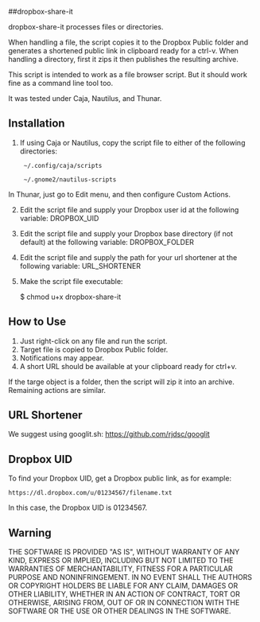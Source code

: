 ##dropbox-share-it

dropbox-share-it processes files or directories.

When handling a file, the script copies it to the Dropbox Public folder and generates a shortened public link in clipboard ready for a ctrl-v. When handling a directory, first it zips it then publishes the resulting archive.

This script is intended to work as a file browser script. But it should work fine as a command line tool too.

It was tested under Caja, Nautilus, and Thunar.

## Installation

1. If using Caja or Nautilus, copy the script file to either of the following directories:

        ~/.config/caja/scripts
    
        ~/.gnome2/nautilus-scripts

In Thunar, just go to Edit menu, and then configure Custom Actions.

2. Edit the script file and supply your Dropbox user id at the following variable:
        DROPBOX_UID
3. Edit the script file and supply your Dropbox base directory (if not default) at the following variable:
        DROPBOX_FOLDER
4. Edit the script file and supply the path for your url shortener at the following variable:
        URL_SHORTENER
5. Make the script file executable:

    $ chmod u+x dropbox-share-it

## How to Use

1. Just right-click on any file and run the script.
2. Target file is copied to Dropbox Public folder.
3. Notifications may appear.
4. A short URL should be available at your clipboard ready for ctrl+v.

If the targe object is a folder, then the script will zip it into an archive. Remaining actions are similar.

## URL Shortener

We suggest using googlit.sh: https://github.com/rjdsc/googlit

## Dropbox UID

To find your Dropbox UID, get a Dropbox public link, as for example:

    https://dl.dropbox.com/u/01234567/filename.txt

In this case, the Dropbox UID is 01234567.

## Warning

THE SOFTWARE IS PROVIDED "AS IS", WITHOUT WARRANTY OF ANY KIND, EXPRESS OR IMPLIED, INCLUDING BUT NOT LIMITED TO THE WARRANTIES OF MERCHANTABILITY, FITNESS FOR A PARTICULAR PURPOSE AND NONINFRINGEMENT. IN NO EVENT SHALL THE AUTHORS OR COPYRIGHT HOLDERS BE LIABLE FOR ANY CLAIM, DAMAGES OR OTHER LIABILITY, WHETHER IN AN ACTION OF CONTRACT, TORT OR OTHERWISE, ARISING FROM, OUT OF OR IN CONNECTION WITH THE SOFTWARE OR THE USE OR OTHER DEALINGS IN THE SOFTWARE.
